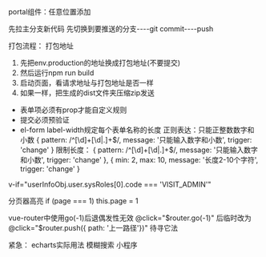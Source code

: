portal组件：任意位置添加
 
 先拉主分支新代码
 先切换到要推送的分支----git commit----push
 
 打包流程：
 打包地址
 1. 先把env.production的地址换成打包地址(不要提交)
 2. 然后运行npm run build 
 3. 启动页面，看请求地址与打包地址是否一样
 4. 如果一样，把生成的dist文件夹压缩zip发送
 
 * 表单项必须有prop才能自定义规则
 * 提交必须预验证
 * el-form label-width规定每个表单名称的长度
 正则表达：只能正整数数字和小数
 { pattern: /^[\d]+[\d|.]+$/, message: '只能输入数字和小数', trigger: 'change' }
 限制长度：
 { pattern: /^[\d]+[\d|.]+$/, message: '只能输入数字和小数', trigger: 'change' },
 { min: 2, max: 10, message: '长度2-10个字符', trigger: 'change' }
 
 v-if="userInfoObj.user.sysRoles[0].code === 'VISIT_ADMIN'"
 
 
 分页器高亮
 if (page === 1) this.page = 1
 
 
 
 vue-router中使用go(-1)后退偶发性无效
 @click="$router.go(-1)"
 后临时改为
 @click="$router.push({ path: '上一路径'})"
 待寻它法
 
 
 
紧急：
echarts实际用法
模糊搜索
小程序
